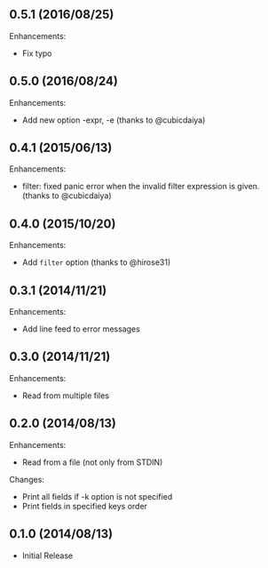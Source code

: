 ## 0.5.1 (2016/08/25)

Enhancements:

* Fix typo

## 0.5.0 (2016/08/24)

Enhancements:

* Add new option -expr, -e (thanks to @cubicdaiya)

## 0.4.1 (2015/06/13)

Enhancements:

* filter: fixed panic error when the invalid filter expression is given. (thanks to @cubicdaiya)

## 0.4.0 (2015/10/20)

Enhancements:

* Add `filter` option (thanks to @hirose31)

## 0.3.1 (2014/11/21)

Enhancements:

* Add line feed to error messages

## 0.3.0 (2014/11/21)

Enhancements:

* Read from multiple files

## 0.2.0 (2014/08/13)

Enhancements:

* Read from a file (not only from STDIN)

Changes:

* Print all fields if -k option is not specified
* Print fields in specified keys order

## 0.1.0 (2014/08/13)

* Initial Release

